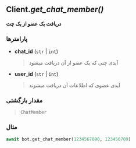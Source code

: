## Client.*get_chat_member()*

**دریافت یک عضو از یک چت**

### پارامترها

- **chat_id** (`str` | `int`)
    > آیدی چتی که یک عضو از آن دریافت میشود

- **user_id** (`str` | `int`)
    > آیدی عضوی که اطلاعات آن دریافت میشوند

### مقدار بازگشتی

> `ChatMember`

### مثال

```python
await bot.get_chat_member(1234567890, 123456789)
```